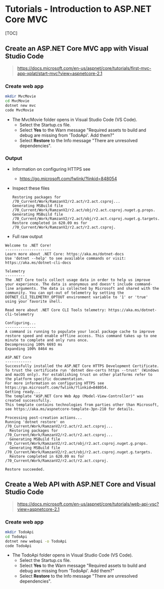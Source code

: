 # Tutorials - Introduction to ASP.NET Core MVC

[TOC]

## Create an ASP.NET Core MVC app with Visual Studio Code
> https://docs.microsoft.com/en-us/aspnet/core/tutorials/first-mvc-app-xplat/start-mvc?view=aspnetcore-2.1

### Create web app
```sh
mkdir MvcMovie
cd MvcMovie
dotnet new mvc
code MvcMovie
```

- The MvcMovie folder opens in Visual Studio Code (VS Code).
	- Select the Startup.cs file.
    - Select **Yes** to the Warn message "Required assets to build and debug are missing from 'TodoApi'. Add them?"
    - Select **Restore** to the Info message "There are unresolved dependencies".


### Output
- Information on configuring HTTPS see
	- https://go.microsoft.com/fwlink/?linkid=848054

- Inspect these files
	```
	Restoring packages for /70_Current/Work/RamzanV2/r2.act/r2.act.csproj...
	Generating MSBuild file /70_Current/Work/RamzanV2/r2.act/obj/r2.act.csproj.nuget.g.props.
	Generating MSBuild file /70_Current/Work/RamzanV2/r2.act/obj/r2.act.csproj.nuget.g.targets.
	Restore completed in 620.09 ms for /70_Current/Work/RamzanV2/r2.act/r2.act.csproj.
	```

- Full raw output
```
Welcome to .NET Core!
---------------------
Learn more about .NET Core: https://aka.ms/dotnet-docs
Use 'dotnet --help' to see available commands or visit: https://aka.ms/dotnet-cli-docs

Telemetry
---------
The .NET Core tools collect usage data in order to help us improve your experience. The data is anonymous and doesn't include command-line arguments. The data is collected by Microsoft and shared with the community. You can opt-out of telemetry by setting the DOTNET_CLI_TELEMETRY_OPTOUT environment variable to '1' or 'true' using your favorite shell.

Read more about .NET Core CLI Tools telemetry: https://aka.ms/dotnet-cli-telemetry

Configuring...
--------------
A command is running to populate your local package cache to improve restore speed and enable offline access. This command takes up to one minute to complete and only runs once.
Decompressing 100% 6693 ms
Expanding 100% 8464 ms

ASP.NET Core
------------
Successfully installed the ASP.NET Core HTTPS Development Certificate.
To trust the certificate run 'dotnet dev-certs https --trust' (Windows and macOS only). For establishing trust on other platforms refer to the platform specific documentation.
For more information on configuring HTTPS see https://go.microsoft.com/fwlink/?linkid=848054.
Getting ready...
The template "ASP.NET Core Web App (Model-View-Controller)" was created successfully.
This template contains technologies from parties other than Microsoft, see https://aka.ms/aspnetcore-template-3pn-210 for details.

Processing post-creation actions...
Running 'dotnet restore' on /70_Current/Work/RamzanV2/r2.act/r2.act.csproj...
  Restoring packages for /70_Current/Work/RamzanV2/r2.act/r2.act.csproj...
  Generating MSBuild file /70_Current/Work/RamzanV2/r2.act/obj/r2.act.csproj.nuget.g.props.
  Generating MSBuild file /70_Current/Work/RamzanV2/r2.act/obj/r2.act.csproj.nuget.g.targets.
  Restore completed in 620.09 ms for /70_Current/Work/RamzanV2/r2.act/r2.act.csproj.

Restore succeeded.

```


## Create a Web API with ASP.NET Core and Visual Studio Code
> https://docs.microsoft.com/en-us/aspnet/core/tutorials/web-api-vsc?view=aspnetcore-2.1


### Create web app
```sh
mkdir TodoApi
cd TodoApi
dotnet new webapi -o TodoApi
code TodoApi
```

- The TodoApi folder opens in Visual Studio Code (VS Code).
	- Select the Startup.cs file.
    - Select **Yes** to the Warn message "Required assets to build and debug are missing from 'TodoApi'. Add them?"
    - Select **Restore** to the Info message "There are unresolved dependencies".

